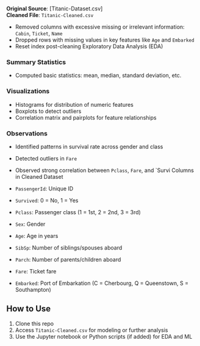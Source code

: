 
\
**Original Source**: [Titanic-Dataset.csv]  
**Cleaned File**: `Titanic-Cleaned.csv`


- Removed columns with excessive missing or irrelevant information: `Cabin`, `Ticket`, `Name`
- Dropped rows with missing values in key features like `Age` and `Embarked`
- Reset index post-cleaning
 Exploratory Data Analysis (EDA)

### Summary Statistics
- Computed basic statistics: mean, median, standard deviation, etc.

### Visualizations
- Histograms for distribution of numeric features
- Boxplots to detect outliers
- Correlation matrix and pairplots for feature relationships

### Observations
- Identified patterns in survival rate across gender and class
- Detected outliers in `Fare`
- Observed strong correlation between `Pclass`, `Fare`, and `Survi
 Columns in Cleaned Dataset

- `PassengerId`: Unique ID
- `Survived`: 0 = No, 1 = Yes
- `Pclass`: Passenger class (1 = 1st, 2 = 2nd, 3 = 3rd)
- `Sex`: Gender
- `Age`: Age in years
- `SibSp`: Number of siblings/spouses aboard
- `Parch`: Number of parents/children aboard
- `Fare`: Ticket fare
- `Embarked`: Port of Embarkation (C = Cherbourg, Q = Queenstown, S = Southampton)

## How to Use

1. Clone this repo
2. Access `Titanic-Cleaned.csv` for modeling or further analysis
3. Use the Jupyter notebook or Python scripts (if added) for EDA and ML
